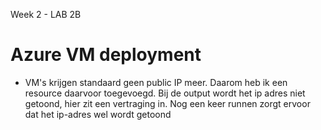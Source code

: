 Week 2 - LAB 2B
# Azure VM deployment
* VM's krijgen standaard geen public IP meer. Daarom heb ik een resource daarvoor toegevoegd.
Bij de output wordt het ip adres niet getoond, hier zit een vertraging in. Nog een keer runnen zorgt ervoor dat het ip-adres wel wordt getoond
 
